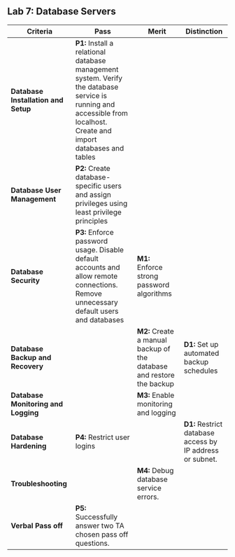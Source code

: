 ## Lab 7: Database Servers

| **Criteria** | **Pass** | **Merit** | **Distinction** |
|------|--------------------------------------|--------------------------------------|--------------------------------------|
| **Database Installation and Setup** | **P1:** Install a relational database management system. Verify the database service is running and accessible from localhost. Create and import databases and tables | | 
| **Database User Management** | **P2:** Create database-specific users and assign privileges using least privilege principles |  |
| **Database Security** | **P3:** Enforce password usage. Disable default accounts and allow remote connections. Remove unnecessary default users and databases | **M1:** Enforce strong password algorithms | 
| **Database Backup and Recovery** | | **M2:** Create a manual backup of the database and restore the backup | **D1:** Set up automated backup schedules |
| **Database Monitoring and Logging** | | **M3:** Enable monitoring and logging |
| **Database Hardening** | **P4:** Restrict user logins  | | **D1:** Restrict database access by IP address or subnet. | 
| **Troubleshooting** | | **M4:** Debug database service errors.  | |
| **Verbal Pass off** | **P5:** Successfully answer two TA chosen pass off questions.|